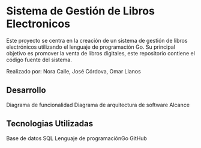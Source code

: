 # Sistema de Gestión de Libros Electronicos
Este proyecto se centra en la creación de un sistema de gestión de libros electrónicos utilizando el lenguaje de programación Go. 
Su principal objetivo es promover la venta de libros digitales, este repositorio contiene el código fuente del sistema.
 
Realizado por: Nora Calle, José Córdova, Omar Llanos 

## Desarrollo 
Diagrama de funcionalidad 
Diagrama de arquitectura de software
Alcance
## Tecnologias Utilizadas 
Base de datos SQL
Lenguaje de programaciónGo
GitHub 


